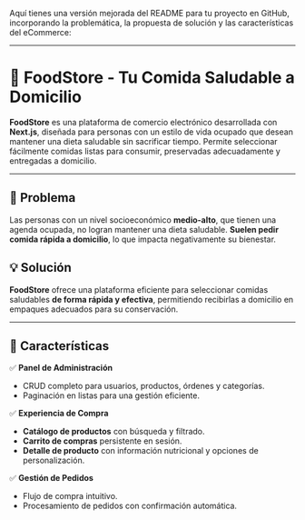 Aquí tienes una versión mejorada del README para tu proyecto en GitHub, incorporando la problemática, la propuesta de solución y las características del eCommerce:  

---

# 🥗 FoodStore - Tu Comida Saludable a Domicilio  

**FoodStore** es una plataforma de comercio electrónico desarrollada con **Next.js**, diseñada para personas con un estilo de vida ocupado que desean mantener una dieta saludable sin sacrificar tiempo. Permite seleccionar fácilmente comidas listas para consumir, preservadas adecuadamente y entregadas a domicilio.  

---

## 🚨 Problema  

Las personas con un nivel socioeconómico **medio-alto**, que tienen una agenda ocupada, no logran mantener una dieta saludable. **Suelen pedir comida rápida a domicilio**, lo que impacta negativamente su bienestar.  

## 💡 Solución  

**FoodStore** ofrece una plataforma eficiente para seleccionar comidas saludables **de forma rápida y efectiva**, permitiendo recibirlas a domicilio en empaques adecuados para su conservación.  

---

## 🚀 Características  

✅ **Panel de Administración**  
- CRUD completo para usuarios, productos, órdenes y categorías.  
- Paginación en listas para una gestión eficiente.  

✅ **Experiencia de Compra**  
- **Catálogo de productos** con búsqueda y filtrado.  
- **Carrito de compras** persistente en sesión.  
- **Detalle de producto** con información nutricional y opciones de personalización.  

✅ **Gestión de Pedidos**  
- Flujo de compra intuitivo.  
- Procesamiento de pedidos con confirmación automática.  

